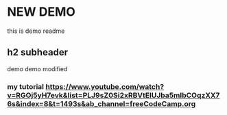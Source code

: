 # NEW DEMO

this is demo readme
## h2 subheader
demo demo
modified
### my tutorial https://www.youtube.com/watch?v=RGOj5yH7evk&list=PLJ9sZ0Si2xRBVtElUJba5mlbCOqzXX76s&index=8&t=1493s&ab_channel=freeCodeCamp.org